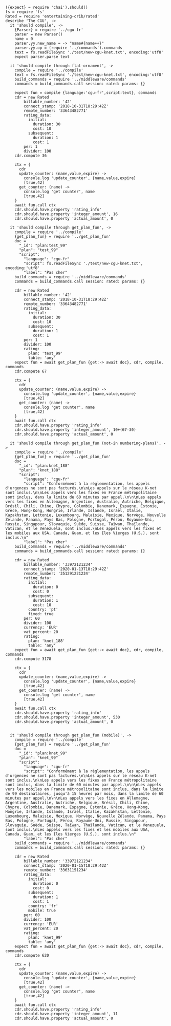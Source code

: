     ({expect} = require 'chai').should()
    fs = require 'fs'
    Rated = require 'entertaining-crib/rated'
    describe 'The CGU', ->
      it 'should compile', ->
        {Parser} = require '../cgu-fr'
        parser = new Parser()
        name = 0
        parser.yy.new_name = -> "name#{name++}"
        parser.yy.op = (require '../commands').commands
        text = fs.readFileSync './test/new-cgu-knet.txt', encoding:'utf8'
        expect parser.parse text

      it 'should compile through flat-ornament', ->
        compile = require '../compile'
        text = fs.readFileSync './test/new-cgu-knet.txt', encoding:'utf8'
        build_commands = require '../middleware/commands'
        commands = build_commands.call session: rated: params: {}

        expect fun = compile {language:'cgu-fr',script:text}, commands
        cdr = new Rated
            billable_number: '42'
            connect_stamp: '2018-10-31T18:29:42Z'
            remote_number: '33643482771'
            rating_data:
              initial:
                duration: 30
                cost: 10
              subsequent:
                duration: 1
                cost: 1
            per: 1
            divider: 100
        cdr.compute 36

        ctx = {
          cdr
          update_counter: (name,value,expire) ->
            console.log 'update_counter', {name,value,expire}
            [true,42]
          get_counter: (name) ->
            console.log 'get counter', name
            [true,42]
        }
        await fun.call ctx
        cdr.should.have.property 'rating_info'
        cdr.should.have.property 'integer_amount', 16
        cdr.should.have.property 'actual_amount', 0

      it 'should compile through get_plan_fun', ->
        compile = require '../compile'
        {get_plan_fun} = require '../get_plan_fun'
        doc =
          "_id": "plan:test_99"
          "plan": "test_99"
          "script":
            "language": "cgu-fr"
            "script": fs.readFileSync './test/new-cgu-knet.txt', encoding:'utf8'
            "label": "Pas cher"
        build_commands = require '../middleware/commands'
        commands = build_commands.call session: rated: params: {}

        cdr = new Rated
            billable_number: '42'
            connect_stamp: '2018-10-31T18:29:42Z'
            remote_number: '33643482771'
            rating_data:
              initial:
                duration: 30
                cost: 10
              subsequent:
                duration: 1
                cost: 1
            per: 1
            divider: 100
            rating:
              plan: 'test_99'
              table: 'any'
        expect fun = await get_plan_fun {get:-> await doc}, cdr, compile, commands
        cdr.compute 67

        ctx = {
          cdr
          update_counter: (name,value,expire) ->
            console.log 'update_counter', {name,value,expire}
            [true,42]
          get_counter: (name) ->
            console.log 'get counter', name
            [true,42]
        }
        await fun.call ctx
        cdr.should.have.property 'rating_info'
        cdr.should.have.property 'integer_amount', 10+(67-30)
        cdr.should.have.property 'actual_amount', 0

      it 'should compile through get_plan_fun (not-in numbering-plans)', ->
        compile = require '../compile'
        {get_plan_fun} = require '../get_plan_fun'
        doc =
          "_id": "plan:knet_188"
          "plan": "knet_188"
          "script":
            "language": "cgu-fr"
            "script": "Conformément à la réglementation, les appels d'urgences ne sont pas facturés.\n\nLes appels sur le réseau K-net sont inclus.\n\nLes appels vers les fixes en France métropolitaine sont inclus, dans la limite de 60 minutes par appel.\n\n\nLes appels vers les fixes en Allemagne, Argentine, Australie, Autriche, Belgique, Brésil, Chili, Chine, Chypre, Colombie, Danemark, Espagne, Estonie, Grèce, Hong-Kong, Hongrie, Irlande, Islande, Israël, Italie, Kazakhstan, Lettonie, Luxembourg, Malaisie, Mexique, Norvège, Nouvelle Zélande, Panama, Pays Bas, Pologne, Portugal, Pérou, Royaume-Uni, Russie, Singapour, Slovaquie, Suède, Suisse, Taïwan, Thaïlande, Vatican, et le Venezuela, sont inclus.\nLes appels vers les fixes et les mobiles aux USA, Canada, Guam, et les Iles Vierges (U.S.), sont inclus.\n"
            "label": "Pas cher"
        build_commands = require '../middleware/commands'
        commands = build_commands.call session: rated: params: {}

        cdr = new Rated
            billable_number: '33972121234'
            connect_stamp: '2020-01-13T18:29:42Z'
            remote_number: '351291221234'
            rating_data:
              initial:
                duration: 0
                cost: 0
              subsequent:
                duration: 1
                cost: 10
              country: 'pt'
              fixed: true
            per: 60
            divider: 100
            currency: 'EUR'
            vat_percent: 20
            rating:
              plan: 'knet_188'
              table: 'any'
        expect fun = await get_plan_fun {get:-> await doc}, cdr, compile, commands
        cdr.compute 3178

        ctx = {
          cdr
          update_counter: (name,value,expire) ->
            console.log 'update_counter', {name,value,expire}
            [true,42]
          get_counter: (name) ->
            console.log 'get counter', name
            [true,42]
        }
        await fun.call ctx
        cdr.should.have.property 'rating_info'
        cdr.should.have.property 'integer_amount', 530
        cdr.should.have.property 'actual_amount', 0


      it 'should compile through get_plan_fun (mobile)', ->
        compile = require '../compile'
        {get_plan_fun} = require '../get_plan_fun'
        doc =
          "_id": "plan:knet_99"
          "plan": "knet_99"
          "script":
            "language": "cgu-fr"
            "script": "Conformément à la réglementation, les appels d'urgences ne sont pas facturés.\n\nLes appels sur le réseau K-net sont inclus.\n\nLes appels vers les fixes en France métropolitaine sont inclus, dans la limite de 60 minutes par appel.\n\n\nLes appels vers les mobiles en France métropolitaine sont inclus, dans la limite de 99 destinataires, jusqu'à 15 heures par mois, dans la limite de 60 minutes par appel.\n\n\nLes appels vers les fixes en Allemagne, Argentine, Australie, Autriche, Belgique, Brésil, Chili, Chine, Chypre, Colombie, Danemark, Espagne, Estonie, Grèce, Hong-Kong, Hongrie, Irlande, Islande, Israël, Italie, Kazakhstan, Lettonie, Luxembourg, Malaisie, Mexique, Norvège, Nouvelle Zélande, Panama, Pays Bas, Pologne, Portugal, Pérou, Royaume-Uni, Russie, Singapour, Slovaquie, Suède, Suisse, Taïwan, Thaïlande, Vatican, et le Venezuela, sont inclus.\nLes appels vers les fixes et les mobiles aux USA, Canada, Guam, et les Iles Vierges (U.S.), sont inclus.\n"
            "label": "Pas cher"
        build_commands = require '../middleware/commands'
        commands = build_commands.call session: rated: params: {}

        cdr = new Rated
            billable_number: '33972121234'
            connect_stamp: '2020-01-15T18:29:42Z'
            remote_number: '33631151234'
            rating_data:
              initial:
                duration: 0
                cost: 0
              subsequent:
                duration: 1
                cost: 1
              country: 'fr'
              mobile: true
            per: 60
            divider: 100
            currency: 'EUR'
            vat_percent: 20
            rating:
              plan: 'knet_99'
              table: 'any'
        expect fun = await get_plan_fun {get:-> await doc}, cdr, compile, commands
        cdr.compute 620

        ctx = {
          cdr
          update_counter: (name,value,expire) ->
            console.log 'update_counter', {name,value,expire}
            [true,42]
          get_counter: (name) ->
            console.log 'get counter', name
            [true,42]
        }
        await fun.call ctx
        cdr.should.have.property 'rating_info'
        cdr.should.have.property 'integer_amount', 11
        cdr.should.have.property 'actual_amount', 0

